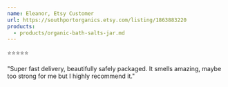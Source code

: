 ```yaml
---
name: Eleanor, Etsy Customer
url: https://southportorganics.etsy.com/listing/1863883220
products:
  - products/organic-bath-salts-jar.md
---
```

⭐️⭐️⭐️⭐️⭐️

"Super fast delivery, beautifully safely packaged. It smells amazing, maybe too strong for me but I highly recommend it."